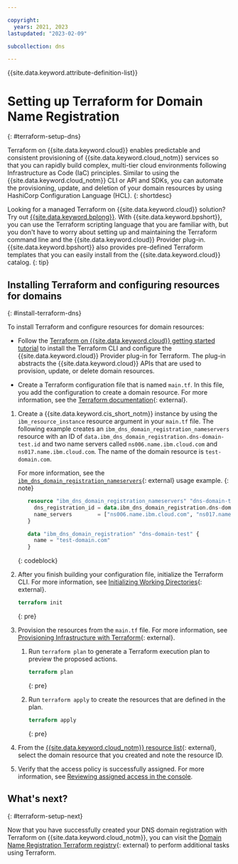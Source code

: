 ```yaml
---

copyright:
  years: 2021, 2023
lastupdated: "2023-02-09"

subcollection: dns

---
```


{{site.data.keyword.attribute-definition-list}}

# Setting up Terraform for Domain Name Registration
{: #terraform-setup-dns}

Terraform on {{site.data.keyword.cloud}} enables predictable and consistent provisioning of {{site.data.keyword.cloud_notm}} services so that you can rapidly build complex, multi-tier cloud environments following Infrastructure as Code (IaC) principles. Similar to using the {{site.data.keyword.cloud_notm}} CLI or API and SDKs, you can automate the provisioning, update, and deletion of your domain resources by using HashiCorp Configuration Language (HCL).
{: shortdesc}

Looking for a managed Terraform on {{site.data.keyword.cloud}} solution? Try out [{{site.data.keyword.bplong}}](/docs/schematics?topic=schematics-getting-started). With {{site.data.keyword.bpshort}}, you can use the Terraform scripting language that you are familiar with, but you don't have to worry about setting up and maintaining the Terraform command line and the {{site.data.keyword.cloud}} Provider plug-in. {{site.data.keyword.bpshort}} also provides pre-defined Terraform templates that you can easily install from the {{site.data.keyword.cloud}} catalog.
{: tip}

## Installing Terraform and configuring resources for domains
{: #install-terraform-dns}

To install Terraform and configure resources for domain resources:

- Follow the [Terraform on {{site.data.keyword.cloud}} getting started tutorial](/docs/ibm-cloud-provider-for-terraform?topic=ibm-cloud-provider-for-terraform-getting-started) to install the Terraform CLI and configure the {{site.data.keyword.cloud}} Provider plug-in for Terraform. The plug-in abstracts the {{site.data.keyword.cloud}} APIs that are used to provision, update, or delete domain resources.

- Create a Terraform configuration file that is named `main.tf`. In this file, you add the configuration to create a domain resource. For more information, see the [Terraform documentation](https://developer.hashicorp.com/terraform/language){: external}.

1. Create a {{site.data.keyword.cis_short_notm}} instance by using the `ibm_resource_instance` resource argument in your `main.tf` file.
   The following example creates an `ibm_dns_domain_registration_nameservers` resource with an ID of `data.ibm_dns_domain_registration.dns-domain-test.id` and two name servers called `ns006.name.ibm.cloud.com` and `ns017.name.ibm.cloud.com`. The name of the domain resource is `test-domain.com`.

      For more information, see the [`ibm_dns_domain_registration_nameservers`](https://registry.terraform.io/providers/IBM-Cloud/ibm/latest/docs/resources/dns_domain_registration_nameservers){: external} usage example.
      {: note}

   ```terraform
      resource "ibm_dns_domain_registration_nameservers" "dns-domain-test" {
        dns_registration_id = data.ibm_dns_domain_registration.dns-domain-test.id
        name_servers        = ["ns006.name.ibm.cloud.com", "ns017.name.ibm.cloud.com"]
      }

      data "ibm_dns_domain_registration" "dns-domain-test" {
        name = "test-domain.com"
      }
   ```
   {: codeblock}

1. After you finish building your configuration file, initialize the Terraform CLI. For more information, see [Initializing Working Directories](https://developer.hashicorp.com/terraform/cli/init){: external}.

   ```terraform
   terraform init
   ```
   {: pre}

1. Provision the resources from the `main.tf` file. For more information, see [Provisioning Infrastructure with Terraform](https://developer.hashicorp.com/terraform/cli/run){: external}.

   1. Run `terraform plan` to generate a Terraform execution plan to preview the proposed actions.

      ```terraform
      terraform plan
      ```
      {: pre}

   1. Run `terraform apply` to create the resources that are defined in the plan.

      ```terraform
      terraform apply
      ```
      {: pre}

1. From the [{{site.data.keyword.cloud_notm}} resource list](/resources){: external}, select the domain resource that you created and note the resource ID.
1. Verify that the access policy is successfully assigned. For more information, see [Reviewing assigned access in the console](/docs/account?topic=account-assign-access-resources&interface=ui#review-your-access-console).

## What's next?
{: #terraform-setup-next}

Now that you have successfully created your DNS domain registration with Terraform on {{site.data.keyword.cloud_notm}}, you can visit the [Domain Name Registration Terraform registry](https://registry.terraform.io/providers/IBM-Cloud/ibm/latest/docs/resources/dns_domain_registration_nameservers){: external} to perform additional tasks using Terraform.
